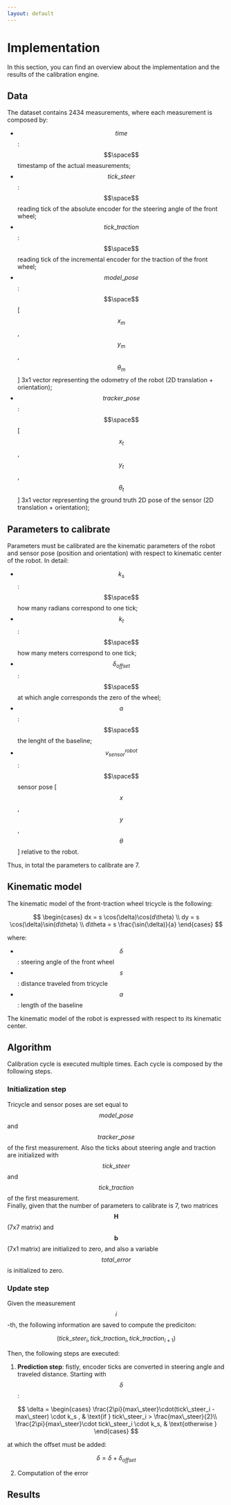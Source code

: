 ```yaml
---
layout: default
---
```


# Implementation

In this section, you can find an overview about the implementation and the results of the calibration engine.

## Data
The dataset contains 2434 measurements, where each measurement is composed by:
- $$time$$: $$\space$$ timestamp of the actual measurements;
- $$tick\_steer$$: $$\space$$ reading tick of the absolute encoder for the steering angle of the front wheel;
- $$tick\_traction$$: $$\space$$ reading tick of the incremental encoder for the traction of the front wheel;
- $$model\_pose$$: $$\space$$ [$$x_m$$,$$y_m$$,$$\theta_m$$] 3x1 vector representing the odometry of the robot (2D translation + orientation);
- $$tracker\_pose$$: $$\space$$ [$$x_t$$,$$y_t$$,$$\theta_t$$] 3x1 vector representing the ground truth 2D pose of the sensor (2D translation + orientation);

## Parameters to calibrate
Parameters must be calibrated are the kinematic parameters of the robot and 
sensor pose (position and orientation) with respect to kinematic center of the robot.
In detail:
- $$k_s$$: $$\space$$ how many radians correspond to one tick;
- $$k_t$$: $$\space$$ how many meters correspond to one tick;
- $$\delta_{offset}$$: $$\space$$ at which angle corresponds the zero of the wheel;
- $$a$$: $$\space$$ the lenght of the baseline;
- $$v_{sensor}^{robot}$$: $$\space$$ sensor pose [$$x$$, $$y$$, $$\theta$$] relative to the robot.

Thus, in total the parameters to calibrate are 7.

## Kinematic model
The kinematic model of the front-traction wheel tricycle is the following:

$$
\begin{cases}
dx = s \cos(\delta)\cos(d\theta) \\
dy = s \cos(\delta)\sin(d\theta) \\
d\theta = s \frac{\sin(\delta)}{a}
\end{cases}
$$

where:
- $$\delta$$: steering angle of the front wheel
- $$s$$:  distance traveled from tricycle
- $$a$$:  length of the baseline

The kinematic model of the robot is expressed with respect to its kinematic center. 

## Algorithm
Calibration cycle is executed multiple times. Each cycle is composed by the following steps. 

### Initialization step
Tricycle and sensor poses are set equal to $$model\_pose$$ and $$tracker\_pose$$ of the first measurement.
Also the ticks about steering angle and traction are initialized with  $$tick\_steer$$ and $$tick\_traction$$
of the first measurement. \
Finally, given that the number of parameters to calibrate is 7, two matrices $$\textbf{H}$$ (7x7 matrix) and $$\textbf{b}$$ (7x1 matrix) 
are initialized to zero, and also a variable $$total\_error$$ is initialized to zero.

### Update step
Given the measurement $$i$$-th, the following information are saved to compute the prediciton:

$$
(tick\_steer_i, tick\_traction_i, tick\_traction_{i+1}) 
$$

Then, the following steps are executed:
1. **Prediction step**:
fistly, encoder ticks are converted in steering angle and traveled distance. Starting with $$\delta$$:

$$
\delta =  
\begin{cases} 
    \frac{2\pi}{max\_steer}\cdot(tick\_steer_i - max\_steer) \cdot k_s , & \text{if   }  tick\_steer_i > \frac{max\_steer}{2}\\
    \frac{2\pi}{max\_steer}\cdot tick\_steer_i \cdot k_s, & \text{otherwise } 
\end{cases}
$$

at which the offset must be added:

$$
\delta = \delta + \delta_{offset}
$$


2. Computation of the error




## Results

